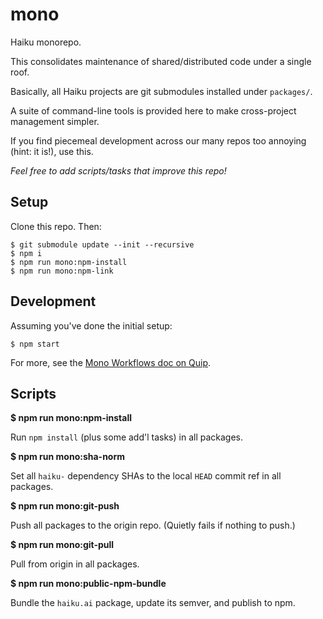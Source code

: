 # mono

Haiku monorepo.

This consolidates maintenance of shared/distributed code under a single roof.

Basically, all Haiku projects are git submodules installed under `packages/`.

A suite of command-line tools is provided here to make cross-project management simpler.

If you find piecemeal development across our many repos too annoying (hint: it is!), use this.

_Feel free to add scripts/tasks that improve this repo!_

## Setup

Clone this repo. Then:

    $ git submodule update --init --recursive
    $ npm i
    $ npm run mono:npm-install
    $ npm run mono:npm-link

## Development

Assuming you've done the initial setup:

    $ npm start

For more, see the [Mono Workflows doc on Quip](https://haiku.quip.com/wwDEAZnZotvA).

## Scripts

**$ npm run mono:npm-install**

Run `npm install` (plus some add'l tasks) in all packages.

**$ npm run mono:sha-norm**

Set all `haiku-` dependency SHAs to the local `HEAD` commit ref in all packages.

**$ npm run mono:git-push**

Push all  packages to the origin repo. (Quietly fails if nothing to push.)

**$ npm run mono:git-pull**

Pull from origin in all packages.

**$ npm run mono:public-npm-bundle**

Bundle the `haiku.ai` package, update its semver, and publish to npm.
